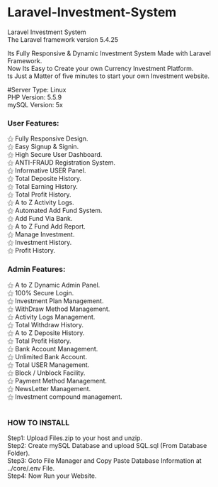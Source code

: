 # Laravel-Investment-System
Laravel Investment System <br>
The Laravel framework version 5.4.25 <br>

Its Fully Responsive & Dynamic Investment System Made with Laravel Framework. <br>
Now Its Easy to Create your own Currency Investment Platform. <br>
ts Just a Matter of five minutes to start your own Investment website. <br>

#Server Type: Linux<br>
PHP Version: 5.5.9<br>
mySQL Version: 5x<br>

<h3>User Features:</h3>

⚝ Fully Responsive Design.<br>
⚝ Easy Signup & Signin.<br>
⚝ High Secure User Dashboard.<br>
⚝ ANTI-FRAUD Registration System.<br>
⚝ Informative USER Panel.<br>
⚝ Total Deposite History.<br>
⚝ Total Earning History.<br>
⚝ Total Profit History.<br>
⚝ A to Z Activity Logs.<br>
⚝ Automated Add Fund System.<br>
⚝ Add Fund Via Bank.<br>
⚝ A to Z Fund Add Report.<br>
⚝ Manage Investment.<br>
⚝ Investment History.<br>
⚝ Profit History.<br>



<h3>Admin Features:</h3>

⚝ A to Z Dynamic Admin Panel.<br>
⚝ 100% Secure Login.<br>
⚝ Investment Plan Management.<br>
⚝ WithDraw Method Management.<br>
⚝ Activity Logs Management.<br>
⚝ Total Withdraw History.<br>
⚝ A to Z Deposite History.<br>
⚝ Total Profit History.<br>
⚝ Bank Account Management.<br>
⚝ Unlimited Bank Account.<br>
⚝ Total USER Management.<br>
⚝ Block / Unblock Facility.<br>
⚝ Payment Method Management.<br>
⚝ NewsLetter Management.<br>
⚝ Investment compound management.<br>

# <h3>HOW TO INSTALL</h3>
Step1: Upload Files.zip to your host and unzip.<br>
Step2: Create mySQL Database and upload SQL.sql (From Database Folder).<br>
Step3: Goto File Manager and Copy Paste Database Information at ../core/.env File.<br>
Step4: Now Run your Website.<br>
